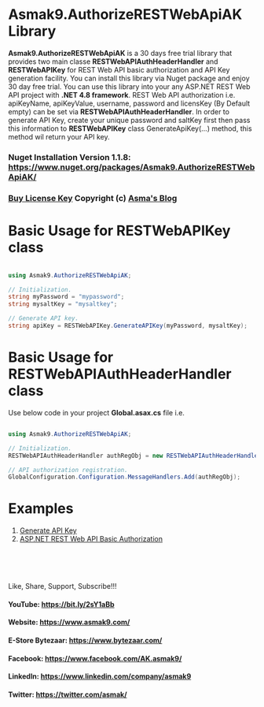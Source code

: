 # Asmak9.AuthorizeRESTWebApiAK Library
**Asmak9.AuthorizeRESTWebApiAK** is a 30 days free trial library that provides two main classe **RESTWebAPIAuthHeaderHandler** and **RESTWebAPIKey** for REST Web API basic authorization and API Key generation facility. You can install this library via Nuget package and enjoy 30 day free trial. You can use this library into your any ASP.NET REST Web API project with **.NET 4.8 framework**. REST Web API authorization i.e. apiKeyName, apiKeyValue, username, password and licensKey (By Default empty) can be set via **RESTWebAPIAuthHeaderHandler**. In order to generate API Key, create your unique password and saltKey first then pass this information to **RESTWebAPIKey** class GenerateApiKey(...) method, this method wil return your API key.

### Nuget Installation Version 1.1.8: https://www.nuget.org/packages/Asmak9.AuthorizeRESTWebApiAK/

### [Buy License Key](https://bit.ly/354pOkv) Copyright (c) [Asma's Blog](https://www.asmak9.com/)

# Basic Usage for RESTWebAPIKey class

```C#

using Asmak9.AuthorizeRESTWebApiAK;

// Initialization.
string myPassword = "mypassword";
string mysaltKey = "mysaltkey";

// Generate API key.
string apiKey = RESTWebAPIKey.GenerateAPIKey(myPassword, mysaltKey);

```

# Basic Usage for RESTWebAPIAuthHeaderHandler class
Use below code in your project **Global.asax.cs** file i.e.

```C#

using Asmak9.AuthorizeRESTWebApiAK;

// Initialization.
RESTWebAPIAuthHeaderHandler authRegObj = new RESTWebAPIAuthHeaderHandler("myapiKeyName", "myapiKeyValue", "myusername", "mypassword");

// API authorization registration.
GlobalConfiguration.Configuration.MessageHandlers.Add(authRegObj);

```

# Examples

1. [Generate API Key](https://bit.ly/2KNwcVD)
2. [ASP.NET REST Web API Basic Authorization](https://bit.ly/2pGrHVo)

<br/>
<br/>
<br/>


Like, Share, Support, Subscribe!!!

#### YouTube: https://bit.ly/2sY1aBb 

#### Website: https://www.asmak9.com/

#### E-Store Bytezaar: https://www.bytezaar.com/

#### Facebook: https://www.facebook.com/AK.asmak9/

#### LinkedIn: https://www.linkedin.com/company/asmak9

#### Twitter: https://twitter.com/asmak/
